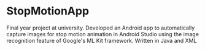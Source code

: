 # StopMotionApp
Final year project at university. Developed an Android app to automatically capture images for stop motion animation in Android Studio using the image recognition feature of Google's ML Kit framework.
Written in Java and XML
